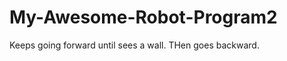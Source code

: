 My-Awesome-Robot-Program2
=========================
Keeps going forward until sees a wall. 
THen goes backward.

